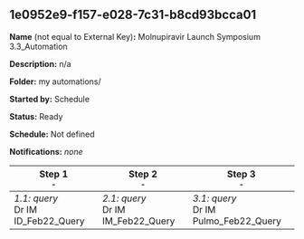 ## 1e0952e9-f157-e028-7c31-b8cd93bcca01

**Name** (not equal to External Key)**:** Molnupiravir Launch Symposium 3.3_Automation

**Description:** n/a

**Folder:** my automations/

**Started by:** Schedule

**Status:** Ready

**Schedule:** Not defined

**Notifications:** _none_


| Step 1<br>_<small>-</small>_ | Step 2<br>_<small>-</small>_ | Step 3<br>_<small>-</small>_ |
| --- | --- | --- |
| _1.1: query_<br>Dr IM ID_Feb22_Query | _2.1: query_<br>Dr IM IM_Feb22_Query | _3.1: query_<br>Dr IM Pulmo_Feb22_Query |

